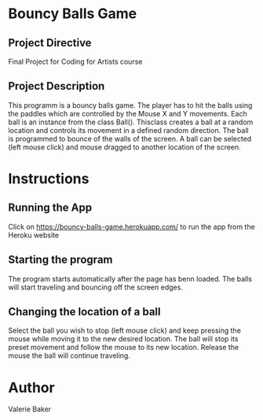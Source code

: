 # Bouncy Balls Game

## Project Directive

Final Project for Coding for Artists course

## Project Description

This programm is a bouncy balls game. The player has to hit the balls using the paddles
which are controlled by the Mouse X and Y movements.  Each ball is an instance from the class Ball(). 
Thisclass creates a ball at a random location and controls its movement in a defined random 
direction. The ball is programmed to bounce of the walls of the screen. A ball can be 
selected (left mouse click) and mouse dragged to another location of the screen.
 
# Instructions

## Running the App

Click on <https://bouncy-balls-game.herokuapp.com/> to run the app from the Heroku website

## Starting the program

The program starts automatically after the page has benn loaded. 
The balls will start traveling and bouncing off the screen edges.

## Changing the location of a ball

Select the ball you wish to stop (left mouse click) and keep pressing the mouse while 
moving it to the new desired location. The ball will stop its preset movement and follow
the mouse to its new location. Release the mouse the ball will continue traveling.

# Author

Valerie Baker
